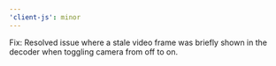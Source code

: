 ```yaml
---
'client-js': minor
---
```


Fix: Resolved issue where a stale video frame was briefly shown in the decoder when toggling camera from off to on.
